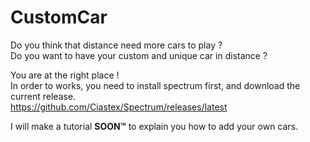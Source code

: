 # CustomCar

Do you think that distance need more cars to play ?  
Do you want to have your custom and unique car in distance ?  
  
You are at the right place !  
In order to works, you need to install spectrum first, and download the current release.  
https://github.com/Ciastex/Spectrum/releases/latest  
  
I will make a tutorial **SOON™** to explain you how to add your own cars.
